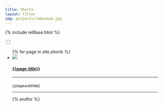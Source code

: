 ```yaml
---
title: Shorts
layout: filter
img: projects/rebooted.jpg
---
```

{% include relBase.html %}
<section> <div id="filter"><label for="filter_options"></label><label for="filter_options"></label></div>
<input type="checkbox" id="filter_options" autocomplete="off" class="hidden" />
       <article>
      <ul class="projectlist">
       {% for page in site.shorts %}
              <li class="{{page.type}}"><a href="{{ relBase }}{{page.id}}"><img src="{{ relBase }}img/{{ page.img }}">
          <h4>{{page.title}}</h4>
          <hr><sub>{{page.subtitle}}</sub>
          <hr></a>
        </li>
        {% endfor %}
      </ul>
    </article>
  </section>